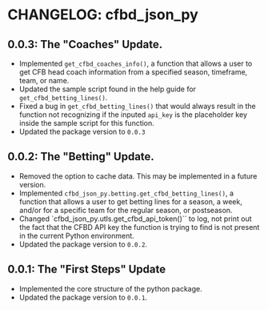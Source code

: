 # CHANGELOG: cfbd_json_py

## 0.0.3: The "Coaches" Update.

- Implemented `get_cfbd_coaches_info()`, a function that allows a user to get CFB head coach information from a specified season, timeframe, team, or name.
- Updated the sample script found in the help guide for `get_cfbd_betting_lines()`.
- Fixed a bug in `get_cfbd_betting_lines()` that would always result in the function not recognizing if the inputed `api_key` is the placeholder key inside the sample script for this function.
- Updated the package version to `0.0.3`

## 0.0.2: The "Betting" Update.

- Removed the option to cache data. This may be implemented in a future version.
- Implemented `cfbd_json_py.betting.get_cfbd_betting_lines()`, a function that allows a user to get betting lines for a season, a week, and/or for a specific team for the regular season, or postseason.
- Changed `cfbd_json_py.utls.get_cfbd_api_token()`` to log, not print out the fact that the CFBD API key the function is trying to find is not present in the current Python environment.
- Updated the package version to `0.0.2`.

## 0.0.1: The "First Steps" Update

- Implemented the core structure of the python package.
- Updated the package version to `0.0.1`.
